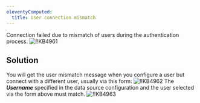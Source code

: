 ```yaml
---
eleventyComputed:
  title: User connection mismatch
---
```

Connection failed due to mismatch of users during the authentication process.
![!!KB4961](https://cdnweb.devolutions.net/docs/en/kb/KB4961.png)
## Solution
You will get the user mismatch message when you configure a user but connect with a different user, usually via this form:
![!!KB4962](https://cdnweb.devolutions.net/docs/en/kb/KB4962.png)
The ***Username*** specified in the data source configuration and the user selected via the form above must match.
![!!KB4963](https://cdnweb.devolutions.net/docs/en/kb/KB4963.png)
